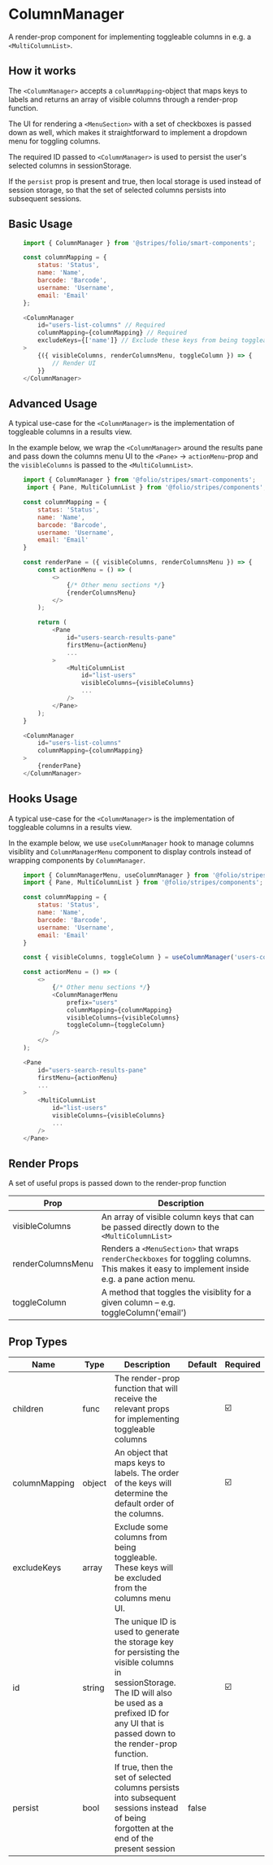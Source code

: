 # ColumnManager
A render-prop component for implementing toggleable columns in e.g. a `<MultiColumnList>`.

## How it works
The `<ColumnManager>` accepts a `columnMapping`-object that maps keys to labels and returns an array of visible columns through a render-prop function.

The UI for rendering a `<MenuSection>` with a set of checkboxes is passed down as well, which makes it straightforward to implement a dropdown menu for toggling columns.

The required ID passed to `<ColumnManager>` is used to persist the user's selected columns in sessionStorage.

If the `persist` prop is present and true, then local storage is used instead of session storage, so that the set of selected columns persists into subsequent sessions.

## Basic Usage
```js
    import { ColumnManager } from '@stripes/folio/smart-components';

    const columnMapping = {
        status: 'Status',
        name: 'Name',
        barcode: 'Barcode',
        username: 'Username',
        email: 'Email'
    };

    <ColumnManager
        id="users-list-columns" // Required
        columnMapping={columnMapping} // Required
        excludeKeys={['name']} // Exclude these keys from being toggleable
    >
        {({ visibleColumns, renderColumnsMenu, toggleColumn }) => {
            // Render UI
        }}
    </ColumnManager>
```

## Advanced Usage
A typical use-case for the `<ColumnManager>` is the implementation of toggleable columns in a results view.

In the example below, we wrap the `<ColumnManager>` around the results pane and pass down the columns menu UI to the `<Pane>` -> `actionMenu`-prop and the `visibleColumns` is passed to the `<MultiColumnList>`.

```js
    import { ColumnManager } from '@folio/stripes/smart-components';
     import { Pane, MultiColumnList } from '@folio/stripes/components';

    const columnMapping = {
        status: 'Status',
        name: 'Name',
        barcode: 'Barcode',
        username: 'Username',
        email: 'Email'
    }

    const renderPane = ({ visibleColumns, renderColumnsMenu }) => {
        const actionMenu = () => (
            <>
                {/* Other menu sections */}
                {renderColumnsMenu}
            </>
        );

        return (
            <Pane
                id="users-search-results-pane"
                firstMenu={actionMenu}
                ...
            >
                <MultiColumnList
                    id="list-users"
                    visibleColumns={visibleColumns}
                    ...
                />
            </Pane>
        );
    }

    <ColumnManager
        id="users-list-columns"
        columnMapping={columnMapping}
    >
        {renderPane}
    </ColumnManager>
```

## Hooks Usage
A typical use-case for the `<ColumnManager>` is the implementation of toggleable columns in a results view.

In the example below, we use `useColumnManager` hook to manage columns visiblity and `ColumnManagerMenu` component to display controls instead of wrapping components by `ColumnManager`.

```js
    import { ColumnManagerMenu, useColumnManager } from '@folio/stripes/smart-components';
    import { Pane, MultiColumnList } from '@folio/stripes/components';

    const columnMapping = {
        status: 'Status',
        name: 'Name',
        barcode: 'Barcode',
        username: 'Username',
        email: 'Email'
    }

    const { visibleColumns, toggleColumn } = useColumnManager('users-column-manager', columnMapping);

    const actionMenu = () => (
        <>
            {/* Other menu sections */}
            <ColumnManagerMenu
                prefix="users"
                columnMapping={columnMapping}
                visibleColumns={visibleColumns}
                toggleColumn={toggleColumn}
            />
        </>
    );

    <Pane
        id="users-search-results-pane"
        firstMenu={actionMenu}
        ...
    >
        <MultiColumnList
            id="list-users"
            visibleColumns={visibleColumns}
            ...
        />
    </Pane>
```

## Render Props
A set of useful props is passed down to the render-prop function

Prop | Description
--- | ---
visibleColumns | An array of visible column keys that can be passed directly down to the `<MultiColumnList>`
renderColumnsMenu | Renders a `<MenuSection>` that wraps `renderCheckboxes` for toggling columns. This makes it easy to implement inside e.g. a pane action menu.
toggleColumn | A method that toggles the visiblity for a given column – e.g. toggleColumn('email')

## Prop Types
Name | Type | Description | Default | Required
--- | --- | --- | --- | --- |
children | func | The render-prop function that will receive the relevant props for implementing toggleable columns | | ☑️
columnMapping | object | An object that maps keys to labels. The order of the keys will determine the default order of the columns. | | ☑️
excludeKeys | array | Exclude some columns from being toggleable. These keys will be excluded from the columns menu UI. | |
id | string | The unique ID is used to generate the storage key for persisting the visible columns in sessionStorage. The ID will also be used as a prefixed ID for any UI that is passed down to the render-prop function. | | ☑️
persist | bool | If true, then the set of selected columns persists into subsequent sessions instead of being forgotten at the end of the present session | false |
